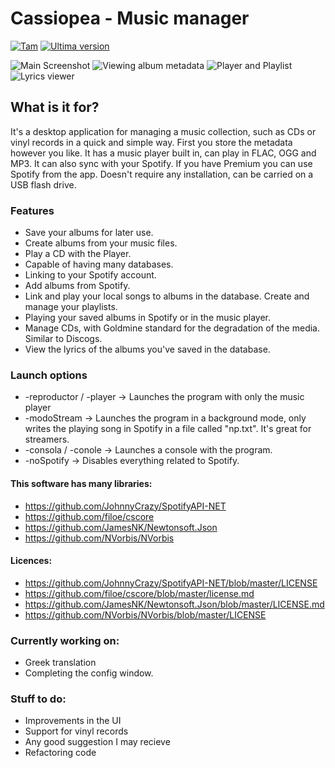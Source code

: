 # Cassiopea - Music manager
[![Tam](https://img.shields.io/github/languages/code-size/orestescm76/aplicacion-gestormusica?label=Size)](https://github.com/orestescm76/aplicacion-gestormusica)
[![Ultima version](https://img.shields.io/github/v/release/orestescm76/aplicacion-gestormusica?color=red)](https://github.com/orestescm76/aplicacion-gestormusica)

![Main Screenshot](https://i.imgur.com/jeawWRv.png)
![Viewing album metadata](https://i.imgur.com/C9Pph8W.png)
![Player and Playlist](https://i.imgur.com/ncb31Bq.png)
![Lyrics viewer](https://i.imgur.com/URNazzL.png)

## What is it for?
It's a desktop application for managing a music collection, such as CDs or vinyl records in a quick and simple way. First you store the metadata however you like.
It has a music player built in, can play in FLAC, OGG and MP3. It can also sync with your Spotify. If you have Premium you can use Spotify from the app.
Doesn't require any installation, can be carried on a USB flash drive.

### Features
* Save your albums for later use.
* Create albums from your music files.
* Play a CD with the Player.
* Capable of having many databases.
* Linking to your Spotify account.
* Add albums from Spotify.
* Link and play your local songs to albums in the database. Create and manage your playlists.
* Playing your saved albums in Spotify or in the music player.
* Manage CDs, with Goldmine standard for the degradation of the media. Similar to Discogs.
* View the lyrics of the albums you've saved in the database.

### Launch options
* -reproductor / -player -> Launches the program with only the music player
* -modoStream -> Launches the program in a background mode, only writes the playing song in Spotify in a file called "np.txt". It's great for streamers.
* -consola / -conole -> Launches a console with the program.
* -noSpotify -> Disables everything related to Spotify.

#### This software has many libraries:
* https://github.com/JohnnyCrazy/SpotifyAPI-NET
* https://github.com/filoe/cscore
* https://github.com/JamesNK/Newtonsoft.Json
* https://github.com/NVorbis/NVorbis
#### Licences:
* https://github.com/JohnnyCrazy/SpotifyAPI-NET/blob/master/LICENSE
* https://github.com/filoe/cscore/blob/master/license.md
* https://github.com/JamesNK/Newtonsoft.Json/blob/master/LICENSE.md
* https://github.com/NVorbis/NVorbis/blob/master/LICENSE

### Currently working on:
* Greek translation
* Completing the config window.

### Stuff to do:
* Improvements in the UI
* Support for vinyl records
* Any good suggestion I may recieve
* Refactoring code
